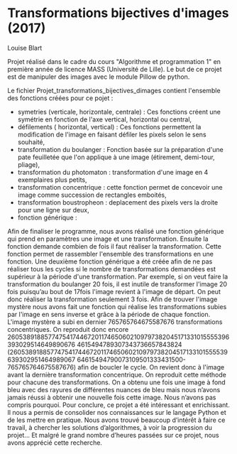 # Transformations bijectives d'images (2017)
Louise Blart

Projet réalisé dans le cadre du cours "Algorithme et programmation 1" en première année de licence MASS (Université de Lille). Le but de ce projet est de manipuler des images avec le module Pillow de python.

Le fichier Projet_transformations_bijectives_dimages contient l'ensemble des fonctions créées pour ce pojet : 
- symetries (verticale, horizontale, centrale) : Ces fonctions créent une symétrie en fonction de l'axe vertical, horizontal ou central,
- défilements ( horizontal, vertical) : Ces fonctions permettent la modification de l'image en faisant défiler les pixels selon le sens souhaité,
- transformation du boulanger : Fonction basée sur la préparation d'une pate feuilletée que l'on applique à une image (étirement, demi-tour, pliage),
- transformation du photomaton : transformation d'une image en 4 exemplaires plus petits,
- transformation concentrique : cette fonction permet de concevoir une image comme succession de rectangles emboités,
- transformation boustropheon : deplacement des pixels vers la droite pour une ligne sur deux,
- fonction générique : 


Afin de finaliser le programme, nous avons réalisé une fonction générique qui prend en paramètres
une image et une transformation. Ensuite la fonction demande combien de fois il faut réaliser la
transformation. Cette fonction permet de rassembler l'ensemble des transformations en une
fonction.
Une deuxième fonction générique a été créée afin de ne pas réaliser tous les cycles si le nombre de
transformations demandées est supérieur à la période d'une transformation. Par exemple, si on veut
faire la transformation du boulanger 20 fois, il est inutile de transformer l'image 20 fois puisqu’au
bout de 17fois l'image revient à l'image de départ. On peut donc réaliser la transformation
seulement 3 fois.
Afin de trouver l'image mystère nous avons fait une fonction qui réalise les transformations subies
par l'image en sens inverse et grâce à la période de chaque fonction. L'image mystère a subi en
dernier 765765764675587676 transformations concentriques. On reproduit donc encore
26053891885774754174467201174650602109797382045171331015555396393029514649890676
4615494789307343736657843824
(2605389188577475417446720117465060210979738204517133101555539639302951464989067
64615494790073109501333431500- 765765764675587676) afin de boucler le cycle. On revient
donc à l'image avant la dernière transformation concentrique. On reproduit cette méthode pour
chacune des transformations. On a obtenu une fois une image à fond bleu avec des rayures de
différentes nuances de bleu mais nous n’avons jamais réussi à obtenir une nouvelle fois cette image.
Nous n’avons pas compris pourquoi.
Pour conclure, ce projet a été intéressant et enrichissant. Il nous a permis de consolider nos
connaissances sur le langage Python et de les mettre en pratique.
Nous avons trouvé beaucoup d’intérêt à faire ce travail, à chercher les solutions d’algorithmes, à
voir la progression du projet...
Et malgré le grand nombre d’heures passées sur ce projet, nous avons apprécié cette recherche.
